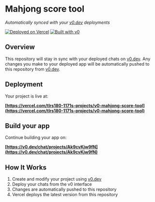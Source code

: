 # Mahjong score tool

*Automatically synced with your [v0.dev](https://v0.dev) deployments*

[![Deployed on Vercel](https://img.shields.io/badge/Deployed%20on-Vercel-black?style=for-the-badge&logo=vercel)](https://vercel.com/tlrs180-1171s-projects/v0-mahjong-score-tool)
[![Built with v0](https://img.shields.io/badge/Built%20with-v0.dev-black?style=for-the-badge)](https://v0.dev/chat/projects/Ak9cvKjw9fN)

## Overview

This repository will stay in sync with your deployed chats on [v0.dev](https://v0.dev).
Any changes you make to your deployed app will be automatically pushed to this repository from [v0.dev](https://v0.dev).

## Deployment

Your project is live at:

**[https://vercel.com/tlrs180-1171s-projects/v0-mahjong-score-tool](https://vercel.com/tlrs180-1171s-projects/v0-mahjong-score-tool)**

## Build your app

Continue building your app on:

**[https://v0.dev/chat/projects/Ak9cvKjw9fN](https://v0.dev/chat/projects/Ak9cvKjw9fN)**

## How It Works

1. Create and modify your project using [v0.dev](https://v0.dev)
2. Deploy your chats from the v0 interface
3. Changes are automatically pushed to this repository
4. Vercel deploys the latest version from this repository